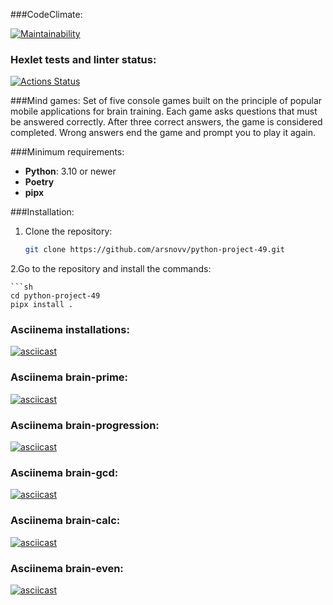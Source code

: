 ###CodeClimate:

[![Maintainability](https://api.codeclimate.com/v1/badges/bdab00b5cb0e47908508/maintainability)](https://codeclimate.com/github/arsnovv/python-project-49/maintainability)

### Hexlet tests and linter status:
[![Actions Status](https://github.com/arsnovv/python-project-49/actions/workflows/hexlet-check.yml/badge.svg)](https://github.com/arsnovv/python-project-49/actions)

###Mind games:
Set of five console games built on the principle of popular mobile applications for brain training. Each game asks questions that must be answered correctly. After three correct answers, the game is considered completed. Wrong answers end the game and prompt you to play it again.

###Minimum requirements:
- **Python**: 3.10 or newer
- **Poetry** 
- **pipx**

###Installation:
1. Clone the repository:

   ```sh
   git clone https://github.com/arsnovv/python-project-49.git
2.Go to the repository and install the commands:
   
    ```sh 
    cd python-project-49
    pipx install .


### Asciinema installations:
[![asciicast](https://asciinema.org/a/xgc9yQsRtMbiJF8ABbp8at0dp.svg)](https://asciinema.org/a/xgc9yQsRtMbiJF8ABbp8at0dp)

### Asciinema brain-prime:
[![asciicast](https://asciinema.org/a/lFrwTaVDj5alkKtf0Eud2beGX.svg)](https://asciinema.org/a/lFrwTaVDj5alkKtf0Eud2beGX)

### Asciinema brain-progression:
[![asciicast](https://asciinema.org/a/lSqlBxKkdtRii3Cs2syYqAgP4.svg)](https://asciinema.org/a/lSqlBxKkdtRii3Cs2syYqAgP4)

### Asciinema brain-gcd:
[![asciicast](https://asciinema.org/a/NN9oXrWYvUqKVMs4XgeslWYGf.svg)](https://asciinema.org/a/NN9oXrWYvUqKVMs4XgeslWYGf)

### Asciinema brain-calc:
[![asciicast](https://asciinema.org/a/HfSgnnR3ECwn3mGk9U8a9cBaW.svg)](https://asciinema.org/a/HfSgnnR3ECwn3mGk9U8a9cBaW)

### Asciinema brain-even:
[![asciicast](https://asciinema.org/a/K75lTJck10JWc1ZAy80jESSOl.svg)](https://asciinema.org/a/K75lTJck10JWc1ZAy80jESSOl)

